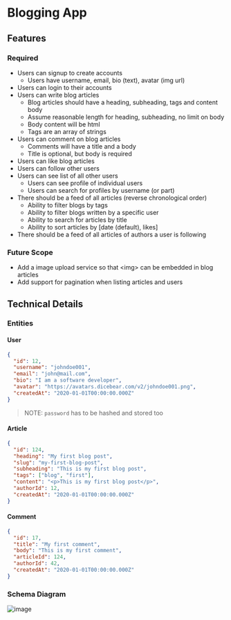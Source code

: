 # Blogging App 

## Features

### Required 

- Users can signup to create accounts
  - Users have username, email, bio (text), avatar (img url)
- Users can login to their accounts
- Users can write blog articles 
  - Blog articles should have a heading, subheading, tags and content body 
  - Assume reasonable length for heading, subheading, no limit on body
  - Body content will be html
  - Tags are an array of strings
- Users can comment on blog articles
  - Comments will have a title and a body 
  - Title is optional, but body is required
- Users can like blog articles
- Users can follow other users 
- Users can see list of all other users 
  - Users can see profile of individual users
  - Users can search for profiles by username (or part)
- There should be a feed of all articles (reverse chronological order)
  - Ability to filter blogs by tags 
  - Ability to filter blogs written by a specific user
  - Ability to search for articles by title
  - Ability to sort articles by \[date (default), likes\]
- There should be a feed of all articles of authors a user is following

### Future Scope 

- Add a image upload service so that \<img\> can be embedded in blog articles
- Add support for pagination when listing articles and users

## Technical Details

### Entities

#### User 

```json
{
  "id": 12,
  "username": "johndoe001",
  "email": "john@mail.com",
  "bio": "I am a software developer",
  "avatar": "https://avatars.dicebear.com/v2/johndoe001.png",
  "createdAt": "2020-01-01T00:00:00.000Z"
}
```
> NOTE: `password` has to be hashed and stored too


#### Article 

```json
{
  "id": 124,
  "heading": "My first blog post",
  "slug": "my-first-blog-post",
  "subheading": "This is my first blog post",
  "tags": ["blog", "first"],
  "content": "<p>This is my first blog post</p>",
  "authorId": 12,
  "createdAt": "2020-01-01T00:00:00.000Z"
}
```

#### Comment

```json
{
  "id": 17,
  "title": "My first comment",
  "body": "This is my first comment",
  "articleId": 124,
  "authorId": 42,
  "createdAt": "2020-01-01T00:00:00.000Z"
}
```

### Schema Diagram 

![image](https://user-images.githubusercontent.com/1327050/168328390-12badd31-49f9-4a00-a3be-b94f7298e4fc.png)

